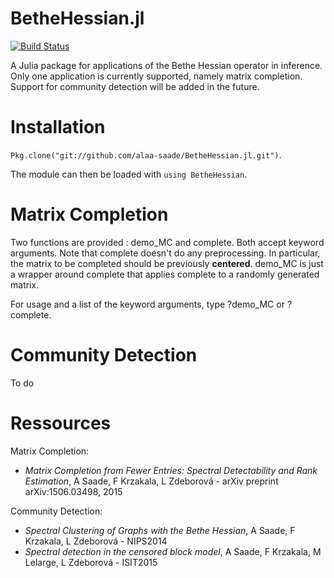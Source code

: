 BetheHessian.jl
===============

[![Build Status](https://travis-ci.org/alaa-saade/BetheHessian.jl.svg?branch=master)](https://travis-ci.org/alaa-saade/BetheHessian.jl)

A Julia package for applications of the Bethe Hessian operator in inference. 
Only one application is currently supported, namely matrix completion. Support for community detection will be added in the future. 

# Installation

`Pkg.clone("git://github.com/alaa-saade/BetheHessian.jl.git")`.

The module can then be loaded with `using BetheHessian`. 

# Matrix Completion

Two functions are provided : demo_MC and complete. Both accept keyword arguments. Note that complete doesn't do any preprocessing. In particular, the matrix to be completed should be previously **centered**. demo_MC is just a wrapper around complete that applies complete to a randomly generated matrix.  

For usage and a list of the keyword arguments, type ?demo_MC or ?complete. 

# Community Detection

To do

# Ressources 

Matrix Completion: 
* *Matrix Completion from Fewer Entries: Spectral Detectability and Rank Estimation*, A Saade, F Krzakala, L Zdeborová - arXiv preprint arXiv:1506.03498, 2015 

Community Detection:
* *Spectral Clustering of Graphs with the Bethe Hessian*, A Saade, F Krzakala, L Zdeborová - NIPS2014
* *Spectral detection in the censored block model*, A Saade, F Krzakala, M Lelarge, L Zdeborová - ISIT2015